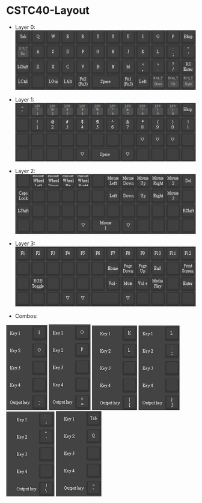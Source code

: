 # CSTC40-Layout

* Layer 0:  
![](source/keymap_current/layer0.png)  

* Layer 1:  
![](source/keymap_current/layer1.png)

* Layer 2:  
![](source/keymap_current/layer2.png)

* Layer 3:  
![](source/keymap_current/layer3.png)

* Combos:  

![](source/keymap_current/Combo1.png)
![](source/keymap_current/Combo2.png)
![](source/keymap_current/Combo3.png)
![](source/keymap_current/Combo4.png)
![](source/keymap_current/Combo5.png)
![](source/keymap_current/Combo6.png)